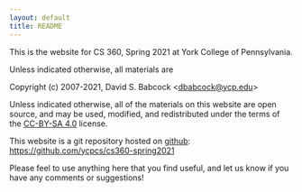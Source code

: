 ```yaml
---
layout: default
title: README
---
```


This is the website for CS 360, Spring 2021 at York College of
Pennsylvania.

Unless indicated otherwise, all materials are

Copyright (c) 2007-2021, David S. Babcock &lt;<dbabcock@ycp.edu>&gt;

Unless indicated otherwise, all of the materials on this website are open source, and may be used, modified, and redistributed under the terms of the [CC-BY-SA 4.0](http://creativecommons.org/licenses/by-sa/4.0/) license.

This website is a git repository hosted on [github](https://github.com): <https://github.com/ycpcs/cs360-spring2021>

Please feel to use anything here that you find useful,
and let us know if you have any comments or suggestions!
